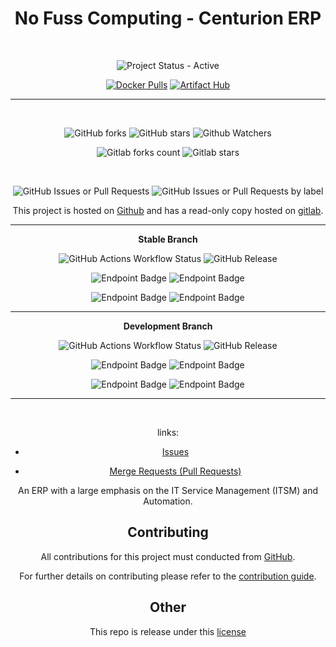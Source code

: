 <span style="text-align: center;">

# No Fuss Computing - Centurion ERP

<br>

![Project Status - Active](https://img.shields.io/badge/Project%20Status-Active-green?logo=github&style=plastic) 


[![Docker Pulls](https://img.shields.io/docker/pulls/nofusscomputing/centurion-erp?style=plastic&logo=docker&color=0db7ed)](https://hub.docker.com/r/nofusscomputing/centurion-erp) [![Artifact Hub](https://img.shields.io/endpoint?url=https://artifacthub.io/badge/repository/centurion-erp)](https://artifacthub.io/packages/container/centurion-erp/centurion-erp) 



----

<br>

![GitHub forks](https://img.shields.io/github/forks/NofussComputing/centurion_erp?logo=github&style=plastic&color=000000&labell=Forks) ![GitHub stars](https://img.shields.io/github/stars/NofussComputing/centurion_erp?color=000000&logo=github&style=plastic) ![Github Watchers](https://img.shields.io/github/watchers/NofussComputing/centurion_erp?color=000000&label=Watchers&logo=github&style=plastic)



![Gitlab forks count](https://img.shields.io/badge/dynamic/json?label=Forks&query=%24.forks_count&url=https%3A%2F%2Fgitlab.com%2Fapi%2Fv4%2Fprojects%2F57560288%2F&color=ff782e&logo=gitlab&style=plastic) ![Gitlab stars](https://img.shields.io/badge/dynamic/json?label=Stars&query=%24.star_count&url=https%3A%2F%2Fgitlab.com%2Fapi%2Fv4%2Fprojects%2F57560288%2F&color=ff782e&logo=gitlab&style=plastic)

<br>

 ![GitHub Issues or Pull Requests](https://img.shields.io/github/issues/nofusscomputing/centurion_erp?style=plastic&logo=github&label=Open%20Issues&color=000) ![GitHub Issues or Pull Requests by label](https://img.shields.io/github/issues/nofusscomputing/centurion_erp/type%3A%3Abug?style=plastic&logo=github&label=Bug%20Fixes%20Required&color=000)


This project is hosted on [Github](https://github.com/NofussComputing/centurion_erp) and has a read-only copy hosted on [gitlab](https://gitlab.com/nofusscomputing/projects/centurion_erp).

----

**Stable Branch**

![GitHub Actions Workflow Status](https://img.shields.io/github/actions/workflow/status/nofusscomputing/centurion_erp/ci.yaml?branch=master&style=plastic&logo=github&label=Build&color=%23000) ![GitHub Release](https://img.shields.io/github/v/release/nofusscomputing/centurion_erp?sort=date&style=plastic&logo=github&label=Release&color=000) 

![Endpoint Badge](https://img.shields.io/endpoint?url=https%3A%2F%2Fraw.githubusercontent.com%2Fnofusscomputing%2F.github%2Fmaster%2Frepositories%2Fnofusscomputing%2Fcenturion_erp%2Fmaster%2Fbadge_endpoint_coverage.json&style=plastic)
 ![Endpoint Badge](https://img.shields.io/endpoint?url=https%3A%2F%2Fraw.githubusercontent.com%2Fnofusscomputing%2F.github%2Fmaster%2Frepositories%2Fnofusscomputing%2Fcenturion_erp%2Fmaster%2Fbadge_endpoint_unit_test.json)

![Endpoint Badge](https://img.shields.io/endpoint?url=https%3A%2F%2Fraw.githubusercontent.com%2Fnofusscomputing%2F.github%2Fmaster%2Frepositories%2Fnofusscomputing%2Fcenturion_erp%2Fmaster%2Fbadge_endpoint_coverage_functional.json&style=plastic)
 ![Endpoint Badge](https://img.shields.io/endpoint?url=https%3A%2F%2Fraw.githubusercontent.com%2Fnofusscomputing%2F.github%2Fmaster%2Frepositories%2Fnofusscomputing%2Fcenturion_erp%2Fmaster%2Fbadge_endpoint_functional_test.json)



----

**Development Branch** 



![GitHub Actions Workflow Status](https://img.shields.io/github/actions/workflow/status/nofusscomputing/centurion_erp/ci.yaml?branch=development&style=plastic&logo=github&label=Build&color=%23000) ![GitHub Release](https://img.shields.io/github/v/release/nofusscomputing/centurion_erp?include_prereleases&sort=date&style=plastic&logo=github&label=Release&color=000) 

![Endpoint Badge](https://img.shields.io/endpoint?url=https%3A%2F%2Fraw.githubusercontent.com%2Fnofusscomputing%2F.github%2Fmaster%2Frepositories%2Fnofusscomputing%2Fcenturion_erp%2Fdevelopment%2Fbadge_endpoint_coverage.json&style=plastic)
 ![Endpoint Badge](https://img.shields.io/endpoint?url=https%3A%2F%2Fraw.githubusercontent.com%2Fnofusscomputing%2F.github%2Fmaster%2Frepositories%2Fnofusscomputing%2Fcenturion_erp%2Fdevelopment%2Fbadge_endpoint_unit_test.json)

![Endpoint Badge](https://img.shields.io/endpoint?url=https%3A%2F%2Fraw.githubusercontent.com%2Fnofusscomputing%2F.github%2Fmaster%2Frepositories%2Fnofusscomputing%2Fcenturion_erp%2Fdevelopment%2Fbadge_endpoint_coverage_functional.json&style=plastic)
 ![Endpoint Badge](https://img.shields.io/endpoint?url=https%3A%2F%2Fraw.githubusercontent.com%2Fnofusscomputing%2F.github%2Fmaster%2Frepositories%2Fnofusscomputing%2Fcenturion_erp%2Fdevelopment%2Fbadge_endpoint_functional_test.json)

----
<br>

</div>

links:

- [Issues](https://github.com/nofusscomputing/centurion_erp/issues)

- [Merge Requests (Pull Requests)](https://github.com/nofusscomputing/centurion_erp/pulls)


An ERP with a large emphasis on the IT Service Management (ITSM) and Automation.


## Contributing

All contributions for this project must conducted from [GitHub](https://github.com/nofusscomputing/centurion_erp).

For further details on contributing please refer to the [contribution guide](CONTRIBUTING.md).


## Other

This repo is release under this [license](LICENSE)
